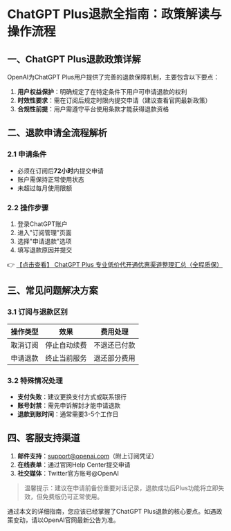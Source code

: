 # ChatGPT Plus退款全指南：政策解读与操作流程

## 一、ChatGPT Plus退款政策详解

OpenAI为ChatGPT Plus用户提供了完善的退款保障机制，主要包含以下要点：

1. **用户权益保护**：明确规定了在特定条件下用户可申请退款的权利
2. **时效性要求**：需在订阅后规定时限内提交申请（建议查看官网最新政策）
3. **合规性前提**：用户需遵守平台使用条款才能获得退款资格

## 二、退款申请全流程解析

### 2.1 申请条件
- 必须在订阅后**72小时**内提交申请
- 账户需保持正常使用状态
- 未超过每月使用限额

### 2.2 操作步骤
1. 登录ChatGPT账户
2. 进入"订阅管理"页面
3. 选择"申请退款"选项
4. 填写退款原因并提交

👉 [【点击查看】 ChatGPT Plus 专业低价代开通优惠渠道整理汇总（全程质保）](https://bit.ly/DaiKai)

## 三、常见问题解决方案

### 3.1 订阅与退款区别
| 操作类型 | 效果 | 费用处理 |
|---------|------|---------|
| 取消订阅 | 停止自动续费 | 不退还已付款 |
| 申请退款 | 终止当前服务 | 退还部分费用 |

### 3.2 特殊情况处理
- **支付失败**：建议更换支付方式或联系银行
- **账号封禁**：需先申诉解封才能申请退款
- **退款到账时间**：通常需要3-5个工作日

## 四、客服支持渠道

1. **邮件支持**：support@openai.com（附上订阅凭证）
2. **在线表单**：通过官网Help Center提交申请
3. **社交媒体**：Twitter官方账号@OpenAI

> 温馨提示：建议在申请前备份重要对话记录，退款成功后Plus功能将立即失效，但免费版仍可正常使用。

通过本文的详细指南，您应该已经掌握了ChatGPT Plus退款的核心要点。如遇政策变动，请以OpenAI官网最新公告为准。
